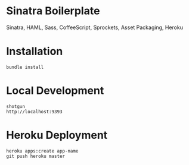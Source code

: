 # Sinatra Boilerplate

Sinatra, HAML, Sass, CoffeeScript, Sprockets, Asset Packaging, Heroku

# Installation
```
bundle install
```

# Local Development
```
shotgun
http://localhost:9393
```

# Heroku Deployment
```
heroku apps:create app-name
git push heroku master
```
